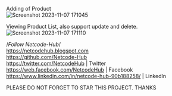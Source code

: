 
Adding of Product <br/>
![Screenshot 2023-11-07 171045](https://github.com/Netcode-Hub/DemoBlazorCRUDOperationsWithDotNet8/assets/110794348/8e770070-0431-467e-b7bd-4cd05aa1bd92) <br/>

Viewing Product List, also support update and delete. <br/>
![Screenshot 2023-11-07 171110](https://github.com/Netcode-Hub/DemoBlazorCRUDOperationsWithDotNet8/assets/110794348/acb248d1-7662-407b-bc99-b3407ef04ebf) <br/>

/*Follow Netcode-Hub*/ <br/>
https://netcodehub.blogspot.com <br/>
https://github.com/Netcode-Hub <br/>
https://twitter.com/NetcodeHub | Twitter <br/>
https://web.facebook.com/NetcodeHub | Facebook <br/>
https://www.linkedin.com/in/netcode-hub-90b188258/ | LinkedIn <br/>


PLEASE DO NOT FORGET TO STAR THIS PROJECT. THANKS
